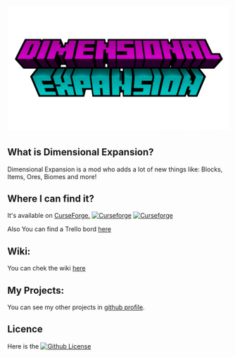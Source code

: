 [![](https://github.com/Killarexe/Dimensional-Expansion/raw/main/src/main/resources/logo.png)]()
===========

## What is Dimensional Expansion?
Dimensional Expansion is a mod who adds a lot of new things like: Blocks, Items, Ores, Biomes and more!

## Where I can find it?
It's available on [CurseForge.](https://www.curseforge.com/minecraft/mc-mods/dimensional-expansion) [![Curseforge](http://cf.way2muchnoise.eu/versions/453574.svg)](https://www.curseforge.com/minecraft/mc-mods/dimensional-expansion) [![Curseforge](http://cf.way2muchnoise.eu/full_453574_downloads.svg)](https://www.curseforge.com/minecraft/mc-mods/dimensional-expansion)

Also You can find a Trello bord [here](https://trello.com/b/kfmjAh6g/dimensional-expansion)

## Wiki:
You can chek the wiki [here](https://github.com/Killarexe/Dimensional-Expansion/wiki)

## My Projects:
You can see my other projects in [github profile](https://github.com/Killarexe).
## Licence
Here is the [![Github License](https://img.shields.io/github/license/Killarexe/Dimensional-Expansion.svg)]()
